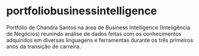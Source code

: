 # portfoliobusinessintelligence
Portfólio de Chandra Santos na área de Business Intelligence (Inteligência de Negócios) reunindo análise de dados feitas com os conhecimentos adquiridos em diversas linguagens e ferramentas durante os três primeiros anos da transição de carreira.
